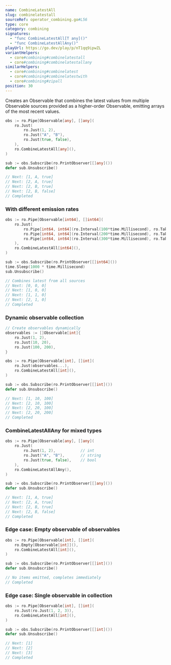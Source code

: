 ```yaml
---
name: CombineLatestAll
slug: combinelatestall
sourceRef: operator_combining.go#L56
type: core
category: combining
signatures:
  - "func CombineLatestAll[T any]()"
  - "func CombineLatestAllAny()"
playUrl: https://go.dev/play/p/nT1qq9ipwZL
variantHelpers:
  - core#combining#combinelatestall
  - core#combining#combinelatestallany
similarHelpers:
  - core#combining#combinelatest
  - core#combining#combinelatestwith
  - core#combining#zipall
position: 30
---
```


Creates an Observable that combines the latest values from multiple Observable sources provided as a higher-order Observable, emitting arrays of the most recent values.

```go
obs := ro.Pipe[Observable[any], []any](
    ro.Just(
        ro.Just(1, 2),
        ro.Just("A", "B"),
        ro.Just(true, false),
    ),
    ro.CombineLatestAll[any](),
)

sub := obs.Subscribe(ro.PrintObserver[[]any]())
defer sub.Unsubscribe()

// Next: [1, A, true]
// Next: [2, A, true]
// Next: [2, B, true]
// Next: [2, B, false]
// Completed
```

### With different emission rates

```go
obs := ro.Pipe[Observable[int64], []int64](
    ro.Just(
        ro.Pipe[int64, int64](ro.Interval(100*time.Millisecond), ro.Take[int64](3)),   // 0,1,2
        ro.Pipe[int64, int64](ro.Interval(200*time.Millisecond), ro.Take[int64](2)),   // 0,1
        ro.Pipe[int64, int64](ro.Interval(300*time.Millisecond), ro.Take[int64](1)),   // 0
    ),
    ro.CombineLatestAll[int64](),
)

sub := obs.Subscribe(ro.PrintObserver[[]int64]())
time.Sleep(1000 * time.Millisecond)
sub.Unsubscribe()

// Combines latest from all sources
// Next: [0, 0, 0]
// Next: [1, 0, 0]
// Next: [1, 1, 0]
// Next: [2, 1, 0]
// Completed
```

### Dynamic observable collection

```go
// Create observables dynamically
observables := []Observable[int]{
    ro.Just(1, 2),
    ro.Just(10, 20),
    ro.Just(100, 200),
}

obs := ro.Pipe[Observable[int], []int](
    ro.Just(observables...),
    ro.CombineLatestAll[int](),
)

sub := obs.Subscribe(ro.PrintObserver[[]int]())
defer sub.Unsubscribe()

// Next: [1, 10, 100]
// Next: [2, 10, 100]
// Next: [2, 20, 100]
// Next: [2, 20, 200]
// Completed
```

### CombineLatestAllAny for mixed types

```go
obs := ro.Pipe[Observable[any], []any](
    ro.Just(
        ro.Just(1, 2),           // int
        ro.Just("A", "B"),       // string
        ro.Just(true, false),    // bool
    ),
    ro.CombineLatestAllAny(),
)

sub := obs.Subscribe(ro.PrintObserver[[]any]())
defer sub.Unsubscribe()

// Next: [1, A, true]
// Next: [2, A, true]
// Next: [2, B, true]
// Next: [2, B, false]
// Completed
```

### Edge case: Empty observable of observables

```go
obs := ro.Pipe[Observable[int], []int](
    ro.Empty[Observable[int]](),
    ro.CombineLatestAll[int](),
)

sub := obs.Subscribe(ro.PrintObserver[[]int]())
defer sub.Unsubscribe()

// No items emitted, completes immediately
// Completed
```

### Edge case: Single observable in collection

```go
obs := ro.Pipe[Observable[int], []int](
    ro.Just(ro.Just(1, 2, 3)),
    ro.CombineLatestAll[int](),
)

sub := obs.Subscribe(ro.PrintObserver[[]int]())
defer sub.Unsubscribe()

// Next: [1]
// Next: [2]
// Next: [3]
// Completed
```